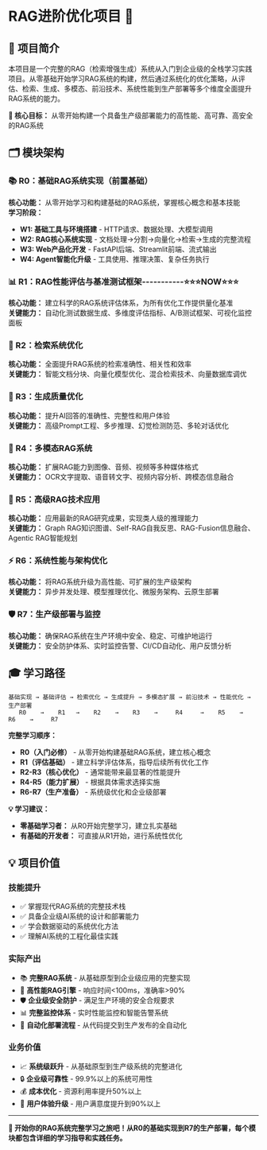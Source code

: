 # RAG进阶优化项目 🚀

## 📖 项目简介

本项目是一个完整的RAG（检索增强生成）系统从入门到企业级的全栈学习实践项目。从零基础开始学习RAG系统的构建，然后通过系统化的优化策略，从评估、检索、生成、多模态、前沿技术、系统性能到生产部署等多个维度全面提升RAG系统的能力。

**🎯 核心目标：** 从零开始构建一个具备生产级部署能力的高性能、高可靠、高安全的RAG系统

## 🗂️ 模块架构

### 📚 R0：基础RAG系统实现（前置基础）
**核心功能：** 从零开始学习和构建基础的RAG系统，掌握核心概念和基本技能  
**学习阶段：**
- **W1: 基础工具与环境搭建** - HTTP请求、数据处理、大模型调用
- **W2: RAG核心系统实现** - 文档处理→分割→向量化→检索→生成的完整流程
- **W3: Web产品化开发** - FastAPI后端、Streamlit前端、流式输出
- **W4: Agent智能化升级** - 工具使用、推理决策、复杂任务执行

### 📊 R1：RAG性能评估与基准测试框架-----------⭐⭐⭐NOW⭐⭐⭐
**核心功能：** 建立科学的RAG系统评估体系，为所有优化工作提供量化基准  
**关键能力：** 自动化测试数据生成、多维度评估指标、A/B测试框架、可视化监控面板

### 🎯 R2：检索系统优化
**核心功能：** 全面提升RAG系统的检索准确性、相关性和效率  
**关键能力：** 智能文档分块、向量化模型优化、混合检索技术、向量数据库调优

### 🤖 R3：生成质量优化
**核心功能：** 提升AI回答的准确性、完整性和用户体验  
**关键能力：** 高级Prompt工程、多步推理、幻觉检测防范、多轮对话优化

### 🎨 R4：多模态RAG系统
**核心功能：** 扩展RAG能力到图像、音频、视频等多种媒体格式  
**关键能力：** OCR文字提取、语音转文字、视频内容分析、跨模态信息融合

### 🧠 R5：高级RAG技术应用
**核心功能：** 应用最新的RAG研究成果，实现类人级的推理能力  
**关键能力：** Graph RAG知识图谱、Self-RAG自我反思、RAG-Fusion信息融合、Agentic RAG智能规划

### ⚡ R6：系统性能与架构优化
**核心功能：** 将RAG系统升级为高性能、可扩展的生产级架构  
**关键能力：** 异步并发处理、模型推理优化、微服务架构、云原生部署

### 🛡️ R7：生产级部署与监控
**核心功能：** 确保RAG系统在生产环境中安全、稳定、可维护地运行  
**关键能力：** 安全防护体系、实时监控告警、CI/CD自动化、用户反馈分析

## 🎓 学习路径

```
基础实现 → 基础评估 → 检索优化 → 生成提升 → 多模态扩展 → 前沿技术 → 性能优化 → 生产部署
   R0    →    R1   →    R2    →    R3    →     R4     →    R5    →    R6    →     R7
```

**完整学习顺序：**
- **R0（入门必修）** - 从零开始构建基础RAG系统，建立核心概念
- **R1（评估基础）** - 建立科学评估体系，指导后续所有优化工作  
- **R2-R3（核心优化）** - 通常能带来最显著的性能提升
- **R4-R5（能力扩展）** - 根据具体需求选择实施
- **R6-R7（生产准备）** - 系统级优化和企业级部署

**💡 学习建议：**
- **零基础学习者：** 从R0开始完整学习，建立扎实基础
- **有基础的开发者：** 可直接从R1开始，进行系统性优化

## 💡 项目价值

### 技能提升
- ✅ 掌握现代RAG系统的完整技术栈
- ✅ 具备企业级AI系统的设计和部署能力
- ✅ 学会数据驱动的系统优化方法
- ✅ 理解AI系统的工程化最佳实践

### 实际产出
- 📚 **完整RAG系统** - 从基础原型到企业级应用的完整实现
- 🎯 **高性能RAG引擎** - 响应时间<100ms，准确率>90%
- 🛡️ **企业级安全防护** - 满足生产环境的安全合规要求
- 📊 **完整监控体系** - 实时性能监控和智能告警系统
- 🚀 **自动化部署流程** - 从代码提交到生产发布的全自动化

### 业务价值
- 📈 **系统级跃升** - 从基础原型到生产级系统的完整进化
- 🔒 **企业级可靠性** - 99.9%以上的系统可用性
- 💰 **成本优化** - 资源利用率提升50%以上
- 🎪 **用户体验升级** - 用户满意度提升到90%以上

---

**🚀 开始你的RAG系统完整学习之旅吧！从R0的基础实现到R7的生产部署，每个模块都包含详细的学习指导和实践任务。**